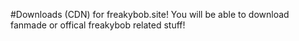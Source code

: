 #Downloads (CDN) for freakybob.site!
You will be able to download fanmade or offical freakybob related stuff!
